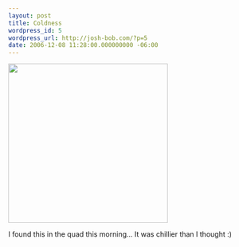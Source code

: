 ```yaml
---
layout: post
title: Coldness
wordpress_id: 5
wordpress_url: http://josh-bob.com/?p=5
date: 2006-12-08 11:28:00.000000000 -06:00
---
```

<p class="mobile-photo"><a href="http://photos1.blogger.com/x/blogger2/1892/135664769298385/1600/316482/bm-image-706355.jpg"><img src="http://photos1.blogger.com/x/blogger2/1892/135664769298385/320/789697/bm-image-706355.jpg" width="320" /></a></p>I found this in the quad this morning... It was chillier than I thought :)
